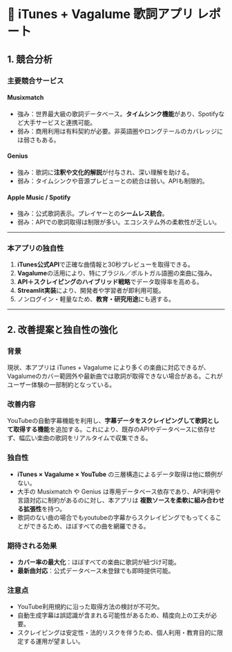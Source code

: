 # 🎵 iTunes + Vagalume 歌詞アプリ レポート

## 1. 競合分析

### 主要競合サービス
#### Musixmatch
- 強み：世界最大級の歌詞データベース。**タイムシンク機能**があり、Spotifyなど大手サービスと連携可能。  
- 弱み：商用利用は有料契約が必要。非英語圏やロングテールのカバレッジには弱さもある。  

#### Genius
- 強み：歌詞に**注釈や文化的解説**が付与され、深い理解を助ける。  
- 弱み：タイムシンクや音源プレビューとの統合は弱い。APIも制限的。  

#### Apple Music / Spotify
- 強み：公式歌詞表示。プレイヤーとの**シームレス統合**。  
- 弱み：APIでの歌詞取得は制限が多い。エコシステム外の柔軟性が乏しい。  

---

### 本アプリの独自性
1. **iTunes公式API**で正確な曲情報と30秒プレビューを取得できる。  
2. **Vagalume**の活用により、特にブラジル／ポルトガル語圏の楽曲に強み。  
3. **API＋スクレイピングのハイブリッド戦略**でデータ取得率を高める。  
4. **Streamlit実装**により、開発者や学習者が即利用可能。  
5. ノンログイン・軽量なため、**教育・研究用途**にも適する。  

---

## 2. 改善提案と独自性の強化

### 背景
現状、本アプリは iTunes + Vagalume により多くの楽曲に対応できるが、Vagalumeのカバー範囲外や最新曲では歌詞が取得できない場合がある。これがユーザー体験の一部制約となっている。  

### 改善内容
YouTubeの自動字幕機能を利用し、**字幕データをスクレイピングして歌詞として取得する機能**を追加する。これにより、既存のAPIやデータベースに依存せず、幅広い楽曲の歌詞をリアルタイムで収集できる。  

### 独自性
- **iTunes × Vagalume × YouTube** の三層構造によるデータ取得は他に類例がない。  
- 大手の Musixmatch や Genius は専用データベース依存であり、API利用や言語対応に制約があるのに対し、本アプリは **複数ソースを柔軟に組み合わせる拡張性**を持つ。  
- 歌詞のない曲の場合でもyoutubeの字幕からスクレイピングでもってくることができるため、ほぼすべての曲を網羅できる。  

### 期待される効果
- **カバー率の最大化**：ほぼすべての楽曲に歌詞が紐づけ可能。  
- **最新曲対応**：公式データベース未登録でも即時提供可能。  

### 注意点
- YouTube利用規約に沿った取得方法の検討が不可欠。  
- 自動生成字幕は誤認識が含まれる可能性があるため、精度向上の工夫が必要。  
- スクレイピングは安定性・法的リスクを伴うため、個人利用・教育目的に限定する運用が望ましい。  

